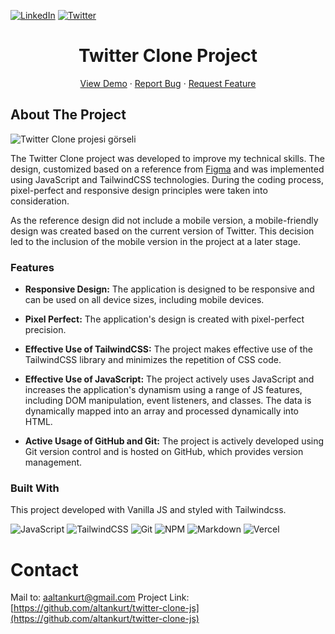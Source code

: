[![LinkedIn][linkedin-shield]][linkedin-url]
[![Twitter][twitter-shield]][twitter-url]

<div align="center">
  <h1 align="center">Twitter Clone Project</h1>
    <a href="https://twitter-js-clone.vercel.app/">View Demo</a>
    ·
    <a href="https://github.com/altankurt/twitter-clone-js/issues">Report Bug</a>
    ·
    <a href="https://github.com/altankurt/twitter-clone-js/issues">Request Feature</a>
  
</div>

<!-- ABOUT THE PROJECT -->

## About The Project

![Twitter Clone projesi görseli](./assets/gif/twitter-project.gif/)

The Twitter Clone project was developed to improve my technical skills. The design, customized based on a reference from [Figma](<https://www.figma.com/file/AO2YCTIlVBx8uK1ynEsERY/twitter-web-(Community)?node-id=0-1&t=Cu71RlsPOL3DILEI-0>) and was implemented using JavaScript and TailwindCSS technologies. During the coding process, pixel-perfect and responsive design principles were taken into consideration.

As the reference design did not include a mobile version, a mobile-friendly design was created based on the current version of Twitter. This decision led to the inclusion of the mobile version in the project at a later stage.

### Features

- **Responsive Design:** The application is designed to be responsive and can be used on all device sizes, including mobile devices.

- **Pixel Perfect:** The application's design is created with pixel-perfect precision.

- **Effective Use of TailwindCSS:** The project makes effective use of the TailwindCSS library and minimizes the repetition of CSS code.

- **Effective Use of JavaScript:** The project actively uses JavaScript and increases the application's dynamism using a range of JS features, including DOM manipulation, event listeners, and classes. The data is dynamically mapped into an array and processed dynamically into HTML.

- **Active Usage of GitHub and Git:** The project is actively developed using Git version control and is hosted on GitHub, which provides version management.

### Built With

This project developed with Vanilla JS and styled with Tailwindcss.

![JavaScript](https://img.shields.io/badge/javascript-%23323330.svg?style=for-the-badge&logo=javascript&logoColor=%23F7DF1E)
![TailwindCSS](https://img.shields.io/badge/tailwindcss-%2338B2AC.svg?style=for-the-badge&logo=tailwind-css&logoColor=white)
![Git](https://img.shields.io/badge/git-%23F05033.svg?style=for-the-badge&logo=git&logoColor=white)
![NPM](https://img.shields.io/badge/NPM-%23CB3837.svg?style=for-the-badge&logo=npm&logoColor=white)
![Markdown](https://img.shields.io/badge/markdown-%23000000.svg?style=for-the-badge&logo=markdown&logoColor=white)
![Vercel](https://img.shields.io/badge/vercel-%23000000.svg?style=for-the-badge&logo=vercel&logoColor=white)

<!-- CONTACT -->

# Contact

Mail to: [aaltankurt@gmail.com](aaltankurt@gmail.com)
Project Link: [https://github.com/altankurt/twitter-clone-js](https://github.com/altankurt/twitter-clone-js)

[linkedin-shield]: https://img.shields.io/badge/-LinkedIn-black.svg?style=for-the-badge&logo=linkedin&colorB=555
[linkedin-url]: https://linkedin.com/in/altankurt
[twitter-shield]: https://img.shields.io/badge/Twitter-%231DA1F2.svg?style=for-the-badge&logo=Twitter&logoColor=white
[twitter-url]: https://twitter.com/aaltankurt
